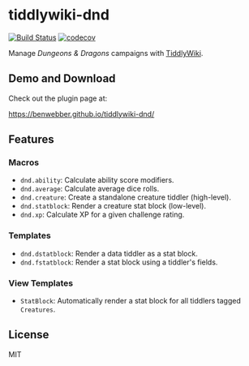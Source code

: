 # tiddlywiki-dnd

[![Build Status](https://travis-ci.org/benwebber/tiddlywiki-dnd.svg?branch=master)](https://travis-ci.org/benwebber/tiddlywiki-dnd)
[![codecov](https://codecov.io/gh/benwebber/tiddlywiki-dnd/branch/master/graph/badge.svg)](https://codecov.io/gh/benwebber/tiddlywiki-dnd)

Manage *Dungeons & Dragons* campaigns with [TiddlyWiki](https://tiddlywiki.com/).

## Demo and Download

Check out the plugin page at:

https://benwebber.github.io/tiddlywiki-dnd/

## Features

### Macros

* `dnd.ability`: Calculate ability score modifiers.
* `dnd.average`: Calculate average dice rolls.
* `dnd.creature`: Create a standalone creature tiddler (high-level).
* `dnd.statblock`: Render a creature stat block (low-level).
* `dnd.xp`: Calculate XP for a given challenge rating.

### Templates

* `dnd.dstatblock`: Render a data tiddler as a stat block.
* `dnd.fstatblock`: Render a stat block using a tiddler's fields.

### View Templates

* `StatBlock`: Automatically render a stat block for all tiddlers tagged `Creatures`.

## License

MIT

